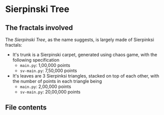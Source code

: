 # Sierpinski Tree

## The fractals involved

The *Sierpinski Tree*, as the name suggests, is largely made of Sierpinksi fractals:
- It's trunk is a Sierpinski carpet, generated using chaos game, with the following specification
    - `main.py`: 1,00,000 points
    - `sv-main.py`: 7,50,000 points
- It's leaves are 3 Sierpinksi triangles, stacked on top of each other, with the number of points in each triangle being
    - `main.py`: 2,00,000 points
    - `sv-main.py`: 20,00,000 points

## File contents

